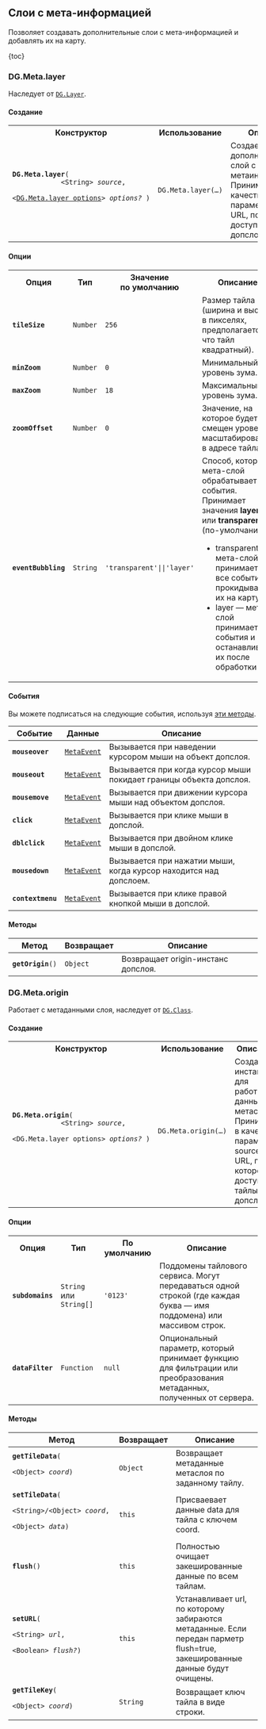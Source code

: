 ## Слои с мета-информацией

Позволяет создавать дополнительные слои с мета-информацией и добавлять их на карту.

{toc}

### DG.Meta.layer

Наследует от <a href="/doc/maps/ru/manual/base-classes#dglayer"><code>DG.Layer</code></a>.

#### Создание

<table>
    <tr>
        <th>Конструктор</th>
        <th>Использование</th>
        <th>Описание</th>
    </tr>
    <tr>
        <td><code><b>DG.Meta.layer</b>(
            <nobr>&lt;String&gt; <i>source</i>,</nobr>
            <nobr>&lt;<a href="#опции">DG.Meta.layer options</a>&gt; <i>options?</i> )</nobr>
        </code></td>
        <td><code>DG.Meta.layer(&hellip;)</code></td>
        <td>Создает дополнительный слой с метаинформацией. Принимает в качестве параметра source URL,
            по которому доступны тайлы допслоя.</td>
        </tr>
</table>

#### Опции

<table>
    <tr>
        <th>Опция</th>
        <th>Тип</th>
        <th>Значение<br>по умолчанию</th>
        <th>Описание</th>
    </tr>
    <tr>
        <td><code><b>tileSize</b></code></td>
        <td><code>Number</code></td>
        <td><code>256</code></td>
        <td>Размер тайла (ширина и высота в пикселях, предполагается что тайл квадратный).</td>
    </tr>
    <tr>
        <td><code><b>minZoom</b></code></td>
        <td><code>Number</code></td>
        <td><code>0</code></td>
        <td>Минимальный уровень зума.</td>
    </tr>
    <tr>
        <td><code><b>maxZoom</b></code></td>
        <td><code>Number</code></td>
        <td><code>18</code></td>
        <td>Максимальный уровень зума.</td>
    </tr>
    <tr>
        <td><code><b>zoomOffset</b></code></td>
        <td><code>Number</code></td>
        <td><code>0</code></td>
        <td>Значение, на которое будет смещен уровень масштабирования в адресе тайла.</td>
    </tr>
    <tr>
        <td><code><b>eventBubbling</b></code></td>
        <td><code>String</code></td>
        <td><code><span class="string">'transparent'</span>||<span class="string">'layer'</span></td>
        <td>Способ, которым мета-слой обрабатывает события. Принимает значения <b>layer</b>
            или <b>transparent</b> (по-умолчанию):<ul><li>transparent &mdash; мета-слой принимает
            все события и прокидывает их на карту</li><li>layer &mdash; мета-слой принимает
            события и останавливает их после обработки</li></ul></td>
    </tr>

</table>

#### События

Вы можете подписаться на следующие события, используя
<a href="/doc/maps/ru/manual/base-classes#dgevented">эти методы</a>.

<table>
    <thead>
        <tr>
            <th>Событие</th>
            <th>Данные</th>
            <th>Описание</th>
        </tr>
    </thead>
    <tbody>
        <tr>
            <td><code><b>mouseover</b></code></td>
            <td><code><a href="/doc/maps/ru/manual/base-classes#metaevent">MetaEvent</a></code>
            <td>Вызывается при наведении курсором мыши на объект допслоя.</td>
        </tr>
        <tr>
            <td><code><b>mouseout</b></code></td>
            <td><code><a href="/doc/maps/ru/manual/base-classes#metaevent">MetaEvent</a></code>
            <td>Вызывается при когда курсор мыши покидает границы объекта допслоя.</td>
        </tr>
        <tr>
          <td><code><b>mousemove</b></code></td>
          <td><code><a href="/doc/maps/ru/manual/base-classes#metaevent">MetaEvent</a></code></td>
          <td>Вызывается при движении курсора мыши над объектом допслоя.</td>
        </tr>
        <tr>
          <td><code><b>click</b></code></td>
          <td><code><a href="/doc/maps/ru/manual/base-classes#metaevent">MetaEvent</a></code></td>
          <td>Вызывается при клике мыши в допслой.</td>
        </tr>
        <tr>
          <td><code><b>dblclick</b></code></td>
          <td><code><a href="/doc/maps/ru/manual/base-classes#metaevent">MetaEvent</a></code></td>
          <td>Вызывается при двойном клике мыши в допслой.</td>
        </tr>
        <tr>
          <td><code><b>mousedown</b></code></td>
          <td><code><a href="/doc/maps/ru/manual/base-classes#metaevent">MetaEvent</a></code></td>
          <td>Вызывается при нажатии мыши, когда курсор находится над допслоем.</td>
        </tr>
        <tr>
          <td><code><b>contextmenu</b></code></td>
          <td><code><a href="/doc/maps/ru/manual/base-classes#metaevent">MetaEvent</a></code></td>
          <td>Вызывается при клике правой кнопкой мыши в допслой.</td>
        </tr>
    </tbody>
</table>

#### Методы

<table>
    <thead>
        <tr>
            <th>Метод</th>
            <th>Возвращает</th>
            <th>Описание</th>
        </tr>
    </thead>
    <tbody>
        <tr>
            <td><code><b>getOrigin</b>()</code></td>
            <td><code>Object</code></td>
            <td>Возвращает origin-инстанс допслоя.</td>
        </tr>
    </tbody>
</table>

### DG.Meta.origin

Работает с метаданными слоя, наследует от <a href="/doc/maps/ru/manual/base-classes#dgclass"><code>DG.Class</code></a>.

#### Создание

<table>
    <tr>
        <th>Конструктор</th>
        <th>Использование</th>
        <th>Описание</th>
    </tr>
    <tr>
        <td><code><b>DG.Meta.origin</b>(
            <nobr>&lt;String&gt; <i>source</i>,</nobr>
            <nobr>&lt;DG.Meta.layer options&gt; <i>options?</i> )</nobr>
        </code></td>
        <td><code>DG.Meta.origin(&hellip;)</code></td>
        <td>Создает инстанс для работы с данными метаслоя. Принимает в качестве параметра source URL,
            по которому доступны тайлы допслоя.</td>
    </tr>
</table>

#### Опции

<table>
    <tr>
        <th>Опция</th>
        <th>Тип</th>
        <th>По умолчанию</th>
        <th>Описание</th>
    </tr>
    <tr>
        <td><code><b>subdomains</b></code></td>
        <td><code>String</code> или <code>String[]</code></td>
        <td><code>'0123'</code></td>
        <td>Поддомены тайлового сервиса. Могут передаваться одной строкой (где каждая буква &mdash;
            имя поддомена) или массивом строк.</td>
    </tr>
    <tr>
        <td><code><b>dataFilter</b></code></td>
        <td><code>Function</code></td>
        <td><code>null</code></td>
        <td>Опциональный параметр, который принимает функцию для фильтрации или преобразования метаданных,
            полученных от сервера.</td>
    </tr>
</table>

#### Методы

<table>
    <thead>
        <tr>
            <th>Метод</th>
            <th>Возвращает</th>
            <th>Описание</th>
        </tr>
    </thead>
    <tbody>
        <tr>
            <td><code><b>getTileData</b>(
                <nobr>&lt;Object&gt; <i>coord</i>)</nobr>
            </code>
            <td><code>Object</code></td>
            <td>Возвращает метаданные метаслоя по заданному тайлу.</td>
        </tr>
        <tr>
            <td><code><b>setTileData</b>(
                <nobr>&lt;String&gt;/&lt;Object&gt; <i>coord</i>,</nobr>
                <nobr>&lt;Object&gt; <i>data</i>)</nobr>
            </code>
            <td><code>this</code></td>
            <td>Присваевает данные data для тайла с ключем coord.</td>
        </tr>
        <tr>
            <td><code><b>flush</b>()</code></td>
            <td><code>this</code></td>
            <td>Полностью очищает закешированные данные по всем тайлам.</td>
        </tr>
        <tr>
            <td><code><b>setURL</b>(
                <nobr>&lt;String&gt; <i>url</i>,</nobr>
                <nobr>&lt;Boolean&gt; <i>flush?</i>)</nobr>
            </code>
            <td><code>this</code></td>
            <td>Устанавливает url, по которому забираются метаданные. Если передан парметр flush=true,
                закешированные данные будут очищены.</td>
        </tr>
        <tr>
            <td><code><b>getTileKey</b>(
                <nobr>&lt;Object&gt; <i>coord</i>)</nobr>
            </code>
            <td><code>String</code></td>
            <td>Возвращает ключ тайла в виде строки.</td>
        </tr>
    </tbody>
</table>
